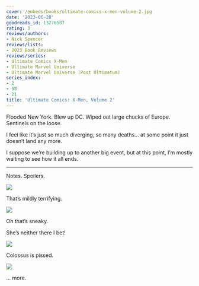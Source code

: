 ```yaml
---
cover: /embeds/books/ultimate-comics-x-men-volume-2.jpg
date: '2023-06-28'
goodreads_id: 13276507
rating: 3
reviews/authors:
- Nick Spencer
reviews/lists:
- 2023 Book Reviews
reviews/series:
- Ultimate Comics X-Men
- Ultimate Marvel Universe
- Ultimate Marvel Universe (Post Ultimatum)
series_index:
- 2
- 98
- 21
title: 'Ultimate Comics: X-Men, Volume 2'
---
```

Flooded New York. Blew up DC. Wiped out large chucks of Europe. Sentinels on the loose. 

I feel like it’s just so much diverging, so many deaths… at some point it just doesn’t land any more. 

I suppose we’re building up to another big event, but at this point, I’m mostly waiting to see how it all ends. 

<!--more-->

---



Notes. Spoilers. 

![](/embeds/books/attachments/ultimate-comics-x-men-2-textbundle-921727.png)

That’s mildly terrifying. 

![](/embeds/books/attachments/ultimate-comics-x-men-2-textbundle-d1d93a.png)

Oh that’s sneaky. 

She’s neither there I bet!

![](/embeds/books/attachments/ultimate-comics-x-men-2-textbundle-05968e.png)

Colossus is pissed. 

![](/embeds/books/attachments/ultimate-comics-x-men-2-textbundle-2eefa2.png)

… more. 
